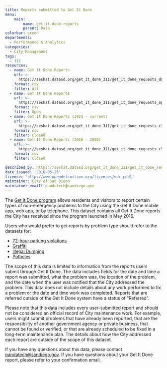 ```yaml
---
title: Reports submitted to Get It Done
menu:
    main:
        name: get-it-done-reports
        parent: Data
colorbar: green
departments: 
  - Performance & Analytics
categories:
  - City Management
tags:
  - 311
resources:
  - name: Get It Done Reports
    url: >-
      https://seshat.datasd.org/get_it_done_311/get_it_done_requests_datasd.csv
    format: csv
    filter: All
  - name: Get It Done Reports
    url: >-
      https://seshat.datasd.org/get_it_done_311/get_it_done_requests_open_datasd.csv
    format: csv
    filter: Open
  - name: Get It Done Reports (2021 - current)
    url: >-
      https://seshat.datasd.org/get_it_done_311/get_it_done_requests_closed_2023_datasd.csv
    format: csv
    filter: Closed
  - name: Get It Done Reports (2016 - 2020)
    url: >-
      https://seshat.datasd.org/get_it_done_311/get_it_done_requests_closed_2022_datasd.csv
    format: csv
    filter: Closed

described_by: https://seshat.datasd.org/get_it_done_311/get_it_done_requests_dictionary_datasd.csv
date_issued: '2016-05-26'
license: 'http://www.opendefinition.org/licenses/odc-pddl'
maintainer: City of San Diego
maintainer_email: pandatech@sandiego.gov
---
```

The <a href="https://www.sandiego.gov/get-it-done" target="_blank" rel="noopener">Get It Done program</a> allows residents and visitors to report certain types of non-emergency problems to the City using the Get It Done mobile app, web app, or by telephone. This dataset contains all Get It Done reports the City has received since the program launched in May 2016.
<!--more-->

Users who would prefer to get reports by problem type should refer to the datasets for:

- [72-hour parking violations](/datasets/gid-72-hour-violation/)
- [Graffiti](/datasets/gid-graffiti/)
- [Illegal Dumping](/datasets/gid-illegal-dumping/)
- [Potholes](/datasets/gid-pothole/)


The scope of this data is limited to information from the reports users submit through Get It Done. The data includes fields for the date and time a report was submitted, what the problem was, the location of the problem, and the date when the user was notified that the City addressed the problem. This data does not include details about any work performed to fix a problem or the date and time work was completed. Reports that are referred outside of the Get It Done system have a status of “Referred”.

Please note that this data includes every user-submitted report and should not be considered an official record of City maintenance work. For example, users might submit problems that have already been reported, that are the responsibility of another government agency or private business, that cannot be found or verified, or that are already scheduled to be fixed in a long-term maintenance plan. The details about how the City addressed each report are outside of the scope of this dataset.

If you have any questions about this data, please contact <a href="mailto:pandatech@sandiego.gov?subject=Question about Get It Done data">pandatech@sandiego.gov</a>. If you have questions about your Get It Done report, please refer to your confirmation email.
